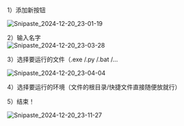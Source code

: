1）添加新按钮<br>

![Snipaste_2024-12-20_23-01-19](https://github.com/user-attachments/assets/b9f891e3-b373-4963-9bcf-15306f62859e)<br>

2）输入名字 <br>
![Snipaste_2024-12-20_23-03-28](https://github.com/user-attachments/assets/3e35a2fa-2986-4be8-9603-32f912477fa0)<br>

3）选择要运行的文件（.exe /.py /.bat /... <br>

![Snipaste_2024-12-20_23-04-04](https://github.com/user-attachments/assets/6114d9bf-352d-4e8f-84d3-659597c94329)<br>

4）选择要运行的环境（文件的根目录/快捷文件直接随便放就行）<br>

5）结束！<br>

![Snipaste_2024-12-20_23-11-27](https://github.com/user-attachments/assets/7a346a9a-41aa-4691-9ce8-42be845a019d)<br>

